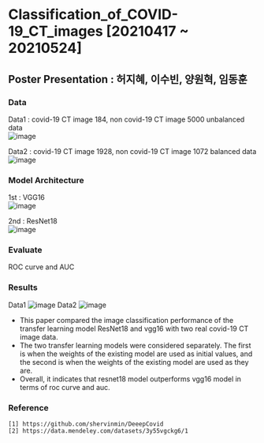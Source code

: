 # Classification_of_COVID-19_CT_images [20210417 ~ 20210524]

## Poster Presentation : 허지혜, 이수빈, 양원혁, 임동훈

### Data
Data1 : covid-19 CT image 184, non covid-19 CT image 5000 unbalanced data <br>
![image](https://user-images.githubusercontent.com/64202709/121008560-15ed5d80-c7ce-11eb-93fa-e8f61c47879c.png)

Data2 : covid-19 CT image 1928, non covid-19 CT image 1072 balanced data <br>
![image](https://user-images.githubusercontent.com/64202709/121008672-34ebef80-c7ce-11eb-95a5-e8d6ea972a9a.png)

### Model Architecture
1st : VGG16 <br>
![image](https://user-images.githubusercontent.com/64202709/121008174-a8d9c800-c7cd-11eb-826b-559c909ac030.png)<br>

2nd : ResNet18 <br>
![image](https://user-images.githubusercontent.com/64202709/121008194-b000d600-c7cd-11eb-97e6-775734e805fe.png)

### Evaluate
ROC curve and AUC

### Results
Data1
![image](https://user-images.githubusercontent.com/64202709/121009092-b5aaeb80-c7ce-11eb-89ce-e0653cd7b304.png)
Data2
![image](https://user-images.githubusercontent.com/64202709/121009125-c2c7da80-c7ce-11eb-8f14-5bacbbe9d6c1.png)


- This paper compared the image classification performance of the transfer learning model ResNet18 and vgg16 with two real covid-19 CT image data.
- The two transfer learning models were considered separately. The first is when the weights of the existing model are used as initial values, and the second is when the weights of the existing model are used as they are.
- Overall, it indicates that resnet18 model outperforms vgg16 model in terms of roc curve and auc.

### Reference 
```
[1] https://github.com/shervinmin/DeeepCovid  
[2] https://data.mendeley.com/datasets/3y55vgckg6/1
```
